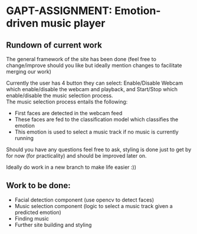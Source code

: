 # GAPT-ASSIGNMENT: Emotion-driven music player

## Rundown of current work

The general framework of the site has been done (feel free to change/improve should you like but ideally mention changes to facilitate merging our work)

Currently the user has 4 button they can select:
Enable/Disable Webcam which enable/disable the webcam and playback, and Start/Stop which enable/disable the music selection process.  
The music selection process entails the following:  
- First faces are detected in the webcam feed
- These faces are fed to the classification model which classifies the emotion
- This emotion is used to select a music track if no music is currently running  

Should you have any questions feel free to ask, styling is done just to get by for now (for practicality) and should be improved later on.

Ideally do work in a new branch to make life easier :))

## Work to be done:
- Facial detection component (use opencv to detect faces)
- Music selection component (logic to select a music track given a predicted emotion)
- Finding music
- Further site building and styling
 
